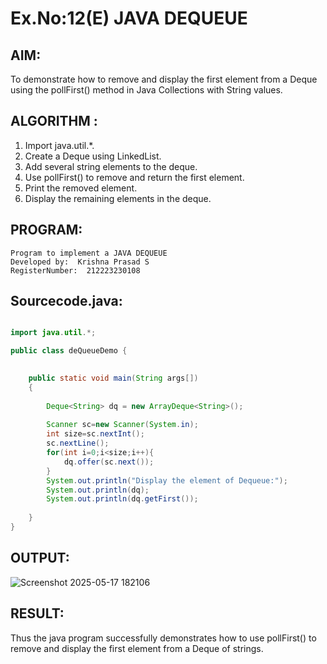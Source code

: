 # Ex.No:12(E)  JAVA DEQUEUE

## AIM:
To demonstrate how to remove and display the first element from a Deque using the pollFirst() method in Java Collections with String values.
## ALGORITHM :

1.	Import java.util.*.
2.	Create a Deque using LinkedList.
3.	Add several string elements to the deque.
4.	Use pollFirst() to remove and return the first element.
5.	Print the removed element.
6.	Display the remaining elements in the deque.

## PROGRAM:
 ```
Program to implement a JAVA DEQUEUE
Developed by:  Krishna Prasad S
RegisterNumber:  212223230108
```

## Sourcecode.java:

```java

import java.util.*;

public class deQueueDemo {
	

	public static void main(String args[])
	{
	
		Deque<String> dq = new ArrayDeque<String>();
        
	    Scanner sc=new Scanner(System.in);
	    int size=sc.nextInt();
	    sc.nextLine();
	    for(int i=0;i<size;i++){
	        dq.offer(sc.next());
	    }
	    System.out.println("Display the element of Dequeue:");
		System.out.println(dq);
		System.out.println(dq.getFirst());
     	
	}
}

```





## OUTPUT:

![Screenshot 2025-05-17 182106](https://github.com/user-attachments/assets/8ce2cbe3-5c35-4d84-b714-fae2452630b5)


## RESULT:

Thus the java program successfully demonstrates how to use pollFirst() to remove and display the first element from a Deque of strings.


